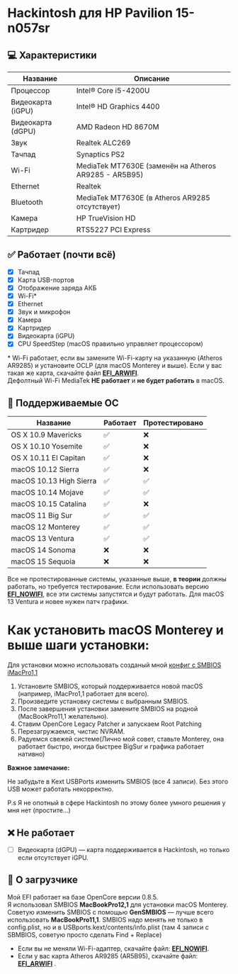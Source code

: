# Hackintosh для HP Pavilion 15-n057sr

## 💻 Характеристики

| Название                | Описание                               |
|-------------------------|---------------------------------------|
| Процессор              | Intel® Core i5-4200U                  |
| Видеокарта (iGPU)      | Intel® HD Graphics 4400               |
| Видеокарта (dGPU)      | AMD Radeon HD 8670M                   |
| Звук                   | Realtek ALC269                        |
| Тачпад                 | Synaptics PS2                         |
| Wi-Fi                  | MediaTek MT7630E (заменён на Atheros AR9285 - AR5B95) |
| Ethernet               | Realtek                               |
| Bluetooth              | MediaTek MT7630E (в Atheros AR9285 отсутствует) |
| Камера                 | HP TrueVision HD                      |
| Картридер              | RTS5227 PCI Express                   |



## ✅ Работает (почти всё)

- [x] Тачпад
- [x] Карта USB-портов
- [x] Отображение заряда АКБ
- [x] Wi-Fi*
- [x] Ethernet
- [x] Звук и микрофон
- [x] Камера
- [x] Картридер
- [x] Видеокарта (iGPU)
- [x] CPU SpeedStep (macOS правильно управляет процессором)

\* Wi-Fi работает, если вы замените Wi-Fi-карту на указанную (Atheros AR9285) и установите OCLP (для macOS Monterey и выше). Если у вас такая же карта, скачайте файл [**EFI_ARWIFI**](https://github.com/sashaMacos/HP-Pavilion-15-n057sr-Hackintosh/releases/download/EFI2/EFI_ARWIFI.zip).  
Дефолтный Wi-Fi MediaTek **НЕ работает** и **не будет работать** в macOS.



## 🍎 Поддерживаемые ОС

| Название              | Работает | Протестировано |
|-----------------------|----------|----------------|
| OS X 10.9 Mavericks  | ✅        | ❌             |
| OS X 10.10 Yosemite  | ✅        | ❌             |
| OS X 10.11 El Capitan| ✅        | ❌             |
| macOS 10.12 Sierra   | ✅        | ❌             |
| macOS 10.13 High Sierra | ✅    | ✅             |
| macOS 10.14 Mojave   | ✅        | ✅             |
| macOS 10.15 Catalina | ✅        | ❌             |
| macOS 11 Big Sur     | ✅        | ✅             |
| macOS 12 Monterey    | ✅        | ✅             |
| macOS 13 Ventura     | ✅        | ✅             |
| macOS 14 Sonoma      | ❌        | ❌             |
| macOS 15 Sequoia     | ❌        | ❌             |

Все не протестированные системы, указанные выше, **в теории** должны работать, но требуется тестирование. Если использовать версию [**EFI_NOWIFI**](https://github.com/sashaMacos/HP-Pavilion-15-n057sr-Hackintosh/releases/download/EFI2/EFI_NOWIFI.zip), все эти системы запустятся и будут работать. Для macOS 13 Ventura и новее нужен патч графики.


# Как установить macOS Monterey и выше шаги установки:
 Для установки можно использовать созданый мной [конфиг с SMBIOS iMacPro1,1](https://github.com/sashaMacos/HP-Pavilion-15-n057sr-Hackintosh/releases/download/EFI2/EFI_INSTALL.zip)

  1. Установите SMBIOS, который поддерживается новой macOS (например, iMacPro1,1 работает для всего).
  2. Произведите установку системы с выбранным SMBIOS.
  3. После завершения установки замените SMBIOS на родной (MacBookPro11,1 желательно).
  4. Ставим OpenCore Legacy Patcher и запускаем Root Patching
  5. Перезагружаемся, чистис NVRAM.
  6. Радуемся свежей системе(Лично мой совет, ставьте Monterey, она работает быстро, иногда быстрее BigSur и графика работает нативно)
     

**Важное замечание:**

Не забудьте в Kext USBPorts изменить SMBIOS (все 4 записи). Без этого USB может работать некорректно.

P.s Я не опотный в сфере Hackintosh по этому более умного решения у мня нет (простите...)



## ❌ Не работает

- [ ] Видеокарта (dGPU) — карта поддерживается в Hackintosh, но только если отсутствует iGPU.



## 🔵 О загрузчике

Мой EFI работает на базе OpenCore версии 0.8.5.  
Я использовал SMBIOS **MacBookPro12,1** для установки macOS Monterey.  
Советую изменить SMBIOS с помощью **GenSMBIOS** — лучше всего использовать **MacBookPro11,1**. SMBIOS надо менять не только в config.plist, но и в USBports.kext/contents/info.plist (там 4 записи с SBMBIOS, советую просто сделать Find + Replace)

- Если вы не меняли Wi-Fi-адаптер, скачайте файл: [**EFI_NOWIFI**](https://github.com/sashaMacos/HP-Pavilion-15-n057sr-Hackintosh/releases/download/EFI2/EFI_NOWIFI.zip). 
- Если у вас карта Atheros AR9285 (AR5B95), скачайте файл: [**EFI_ARWIFI**](https://github.com/sashaMacos/HP-Pavilion-15-n057sr-Hackintosh/releases/download/EFI2/EFI_ARWIFI.zip)
. 
